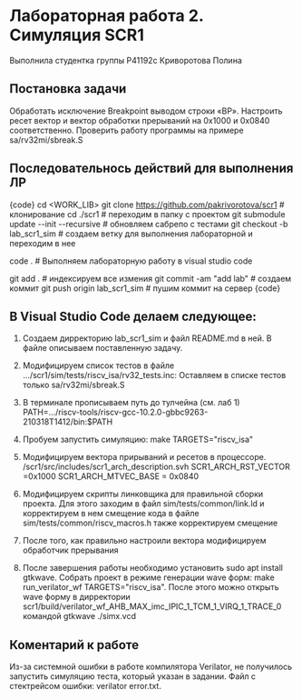 # Лабораторная работа 2. Симуляция SCR1

Выполнила студентка группы P41192c Криворотова Полина

## Постановка задачи
Обработать исключение Breakpoint выводом строки «BP». Настроить ресет вектор и вектор обработки прерываний на 0x1000 и 0x0840 соответственно. Проверить работу программы на примере sa/rv32mi/sbreak.S

## Последовательнось действий для выполнения ЛР
{code}
cd <WORK_LIB>
git clone https://github.com/pakrivorotova/scr1 # клонирование 
cd ./scr1 # переходим в папку с проектом
git submodule update --init --recursive # обновляем сабрепо с тестами
git checkout -b lab_scr1_sim # создаем ветку для выполнения лабораторной и переходим в нее

code . # Выполняем лабораторную работу в visual studio code

git add . # индексируем все измения
git commit -am "add lab" # создаем коммит
git push origin lab_scr1_sim # пушим коммит на сервер
{code}

## В Visual Studio Code делаем следующее:

1. Создаем дирректорию lab_scr1_sim и файл README.md в ней. В файле описываем поставленную задачу.
2. Модифицируем список тестов в файле .../scr1/sim/tests/riscv_isa/rv32_tests.inc:
Оставляем в списке тестов только sa/rv32mi/sbreak.S

3. В терминале прописываем путь до тулчейна (см. лаб 1) PATH=.../riscv-tools/riscv-gcc-10.2.0-gbbc9263-210318T1412/bin:$PATH
4. Пробуем запустить симуляцию: make TARGETS="riscv_isa"
5. Модифицируем вектора прирываний и ресетов в процессоре. /scr1/src/includes/scr1_arch_description.svh 
SCR1_ARCH_RST_VECTOR =0x1000
SCR1_ARCH_MTVEC_BASE = 0x0840

4. Модифицируем скрипты линковщика для правильной сборки проекта.
Для этого заходим в файл sim/tests/common/link.ld и корректируем в нем смещение кода
в файле sim/tests/common/riscv_macros.h также корректируем смещение

5. После того, как правильно настроили вектора модифицируем обработчик прерывания

6. После завершения работы необходимо установить sudo apt install gtkwave. Собрать проект в режиме генерации wave форм: make run_verilator_wf TARGETS="riscv_isa". После этого можно открыть wave форму в дирректории scr1/build/verilator_wf_AHB_MAX_imc_IPIC_1_TCM_1_VIRQ_1_TRACE_0 командой gtkwave ./simx.vcd

## Коментарий к работе
Из-за системной ошибки в работе компилятора Verilator, не получилось запустить симуляцию теста, который указан в задании. Файл с стектрейсом ошибки: verilator error.txt.
 
